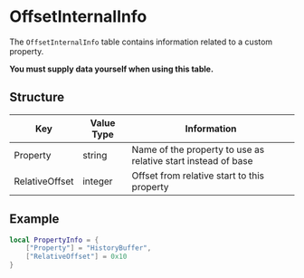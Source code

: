 # OffsetInternalInfo

The `OffsetInternalInfo` table contains information related to a custom property.

**You must supply data yourself when using this table.**

## Structure
| Key            | Value Type     | Information |
|----------------|----------------|-------------|
| Property       | string         | Name of the property to use as relative start instead of base |
| RelativeOffset | integer        | Offset from relative start to this property |

## Example
```lua
local PropertyInfo = {
    ["Property"] = "HistoryBuffer",
    ["RelativeOffset"] = 0x10
}
```